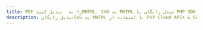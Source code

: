 ---title: PDF را به  تبدیل کنیدMHTML، SVG به MHTML مبدل رایگان یا PHP SDKdescription: تبدیل رایگانSVG به MHTML با استفاده از PHP Cloud APIs & SDK همچنین اسناد PDF را در Cloud ایجاد، ویرایش و رندر کنید.---